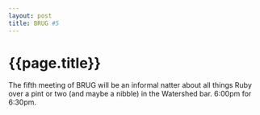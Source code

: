 ```yaml
---
layout: post
title: BRUG #5
---
```


# {{page.title}}

The fifth meeting of BRUG will be an informal natter about all things Ruby over a pint or two (and maybe a nibble) in the Watershed bar. 6:00pm for 6:30pm.
